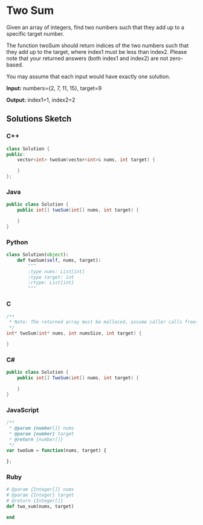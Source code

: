 # Two Sum

Given an array of integers, find two numbers such that they add up to a specific target number.

The function twoSum should return indices of the two numbers such that they add up to the target, where index1 must be less than index2. Please note that your returned answers (both index1 and index2) are not zero-based.

You may assume that each input would have exactly one solution.

**Input:** numbers={2, 7, 11, 15}, target=9

**Output:** index1=1, index2=2 

## Solutions Sketch

### C++
```C++
class Solution {
public:
    vector<int> twoSum(vector<int>& nums, int target) {

    }
};
```

### Java
```Java
public class Solution {
    public int[] twoSum(int[] nums, int target) {

    }
}
```

### Python
```Python
class Solution(object):
    def twoSum(self, nums, target):
        """
        :type nums: List[int]
        :type target: int
        :rtype: List[int]
        """
```

### C
```C
/**
 * Note: The returned array must be malloced, assume caller calls free().
 */
int* twoSum(int* nums, int numsSize, int target) {

}
```

### C#
```C#
public class Solution {
    public int[] TwoSum(int[] nums, int target) {

    }
}
```

### JavaScript
```JavaScript
/**
 * @param {number[]} nums
 * @param {number} target
 * @return {number[]}
 */
var twoSum = function(nums, target) {

};
```

### Ruby
```Ruby
# @param {Integer[]} nums
# @param {Integer} target
# @return {Integer[]}
def two_sum(nums, target)

end
```